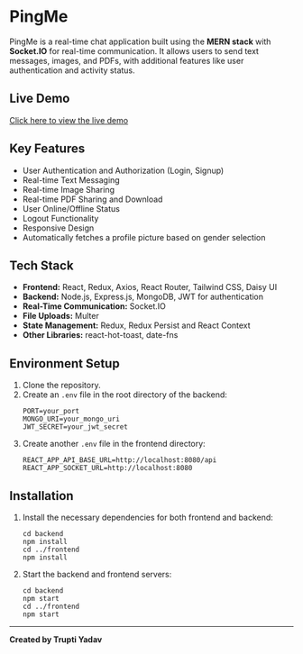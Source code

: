 # PingMe

PingMe is a real-time chat application built using the **MERN stack** with **Socket.IO** for real-time communication. It allows users to send text messages, images, and PDFs, with additional features like user authentication and activity status.

## Live Demo

[Click here to view the live demo](your_live_demo_link)

## Key Features

- User Authentication and Authorization (Login, Signup)
- Real-time Text Messaging
- Real-time Image Sharing
- Real-time PDF Sharing and Download
- User Online/Offline Status
- Logout Functionality
- Responsive Design
- Automatically fetches a profile picture based on gender selection

## Tech Stack

- **Frontend:** React, Redux, Axios, React Router, Tailwind CSS, Daisy UI
- **Backend:** Node.js, Express.js, MongoDB, JWT for authentication
- **Real-Time Communication:** Socket.IO
- **File Uploads:** Multer
- **State Management:** Redux, Redux Persist and React Context
- **Other Libraries:** react-hot-toast, date-fns

## Environment Setup

1. Clone the repository.
2. Create an `.env` file in the root directory of the backend:
   ```
   PORT=your_port
   MONGO_URI=your_mongo_uri
   JWT_SECRET=your_jwt_secret
   ```
3. Create another `.env` file in the frontend directory:
   ```
   REACT_APP_API_BASE_URL=http://localhost:8080/api
   REACT_APP_SOCKET_URL=http://localhost:8080
   ```

## Installation

1. Install the necessary dependencies for both frontend and backend:

   ```
   cd backend
   npm install
   cd ../frontend
   npm install
   ```

2. Start the backend and frontend servers:
   ```
   cd backend
   npm start
   cd ../frontend
   npm start
   ```

---

**Created by Trupti Yadav**
